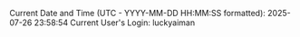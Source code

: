 Current Date and Time (UTC - YYYY-MM-DD HH:MM:SS formatted): 2025-07-26 23:58:54
Current User's Login: luckyaiman
